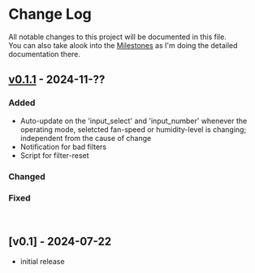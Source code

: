 
# Change Log
All notable changes to this project will be documented in this file.  
You can also take alook into the [Milestones](https://github.com/Flo-R1der/ambientika-smart_4_home-assistant/milestones) as I'm doing the detailed documentation there.


## [v0.1.1](https://github.com/Flo-R1der/ambientika-smart_4_home-assistant/milestone/1?closed=1) - 2024-11-??
### Added
- Auto-update on the 'input_select' and 'input_number' whenever the operating mode, seletcted fan-speed or humidity-level is changing; independent from the cause of change
- Notification for bad filters
- Script for filter-reset

### Changed

### Fixed


<br>

## [v0.1] - 2024-07-22
- initial release

